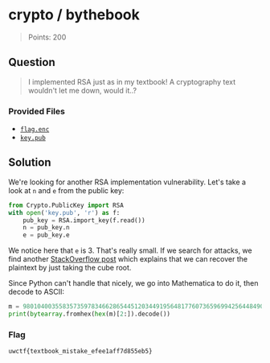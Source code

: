 # crypto / bythebook

> Points: 200

## Question

> I implemented RSA just as in my textbook!
> A cryptography text wouldn't let me down, would it..?

### Provided Files

- [`flag.enc`](./bythebook/flag.enc)
- [`key.pub`](./bythebook/key.pub)

## Solution

We're looking for another RSA implementation vulnerability.
Let's take a look at `n` and `e` from the public key:
```py
from Crypto.PublicKey import RSA
with open('key.pub', 'r') as f:
    pub_key = RSA.import_key(f.read())
    n = pub_key.n
    e = pub_key.e
```

We notice here that `e` is 3.
That's really small.
If we search for attacks, we find another
[StackOverflow post](https://crypto.stackexchange.com/questions/18301/textbook-rsa-with-exponent-e-3)
which explains that we can recover the plaintext by just taking the cube root.

Since Python can't handle that nicely, we go into Mathematica to do it,
then decode to ASCII:
```py
m = 980104003558357359783466286544512034491956481776073659699425644849051028010530706886282182800765
print(bytearray.fromhex(hex(m)[2:]).decode())
```

### Flag

`uwctf{textbook_mistake_efee1aff7d855eb5}`
